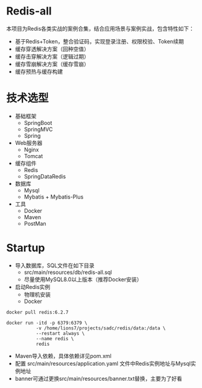 # Redis-all

本项目为Redis各类实战的案例合集，结合应用场景与案例实战，包含特性如下：

- 基于Redis+Token，整合验证码，实现登录注册、权限校验、Token续期
- 缓存穿透解决方案（回种空值）
- 缓存击穿解决方案（逻辑过期）
- 缓存雪崩解决方案（缓存雪崩）
- 缓存预热与缓存构建

# 技术选型
- 基础框架
  - SpringBoot
  - SpringMVC
  - Spring
- Web服务器
  - Nginx
  - Tomcat
- 缓存组件
  - Redis
  - SpringDataRedis
- 数据库
  - Mysql
  - Mybatis + Mybatis-Plus
- 工具
  - Docker
  - Maven
  - PostMan
  
# Startup
- 导入数据库，SQL文件在如下目录
  - src/main/resources/db/redis-all.sql
  - 尽量使用MySQL8.0以上版本（推荐Docker安装）
- 启动Redis实例
  - 物理机安装 
  - Docker
```shell
docker pull redis:6.2.7

docker run -itd -p 6379:6379 \
           -v /home/lions7/projects/sadc/redis/data:/data \
           --restart always \
           --name redis \
           redis
```
- Maven导入依赖，具体依赖详见pom.xml
- 配置 src/main/resources/application.yaml 文件中Redis实例地址与Mysql实例地址
- banner可通过更换src/main/resources/banner.txt替换，主要为了好看